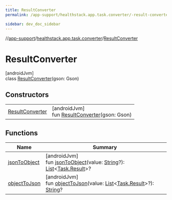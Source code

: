 ```yaml
---
title: ResultConverter
permalink: /app-support/healthstack.app.task.converter/-result-converter/index.html

sidebar: dev_doc_sidebar
---
```

//[app-support](../../../index.html)/[healthstack.app.task.converter](../index.html)/[ResultConverter](index.html)



# ResultConverter



[androidJvm]\
class [ResultConverter](index.html)(gson: Gson)



## Constructors


| | |
|---|---|
| [ResultConverter](-result-converter.html) | [androidJvm]<br>fun [ResultConverter](-result-converter.html)(gson: Gson) |


## Functions


| Name | Summary |
|---|---|
| [jsonToObject](json-to-object.html) | [androidJvm]<br>fun [jsonToObject](json-to-object.html)(value: [String](https://kotlinlang.org/api/latest/jvm/stdlib/kotlin/-string/index.html)?): [List](https://kotlinlang.org/api/latest/jvm/stdlib/kotlin.collections/-list/index.html)&lt;[Task.Result](../../healthstack.app.task.entity/-task/-result/index.html)&gt;? |
| [objectToJson](object-to-json.html) | [androidJvm]<br>fun [objectToJson](object-to-json.html)(value: [List](https://kotlinlang.org/api/latest/jvm/stdlib/kotlin.collections/-list/index.html)&lt;[Task.Result](../../healthstack.app.task.entity/-task/-result/index.html)&gt;?): [String](https://kotlinlang.org/api/latest/jvm/stdlib/kotlin/-string/index.html)? |


